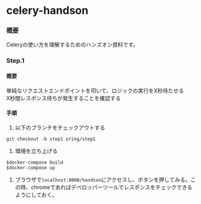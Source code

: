 # celery-handson
### 概要
 Celeryの使い方を理解するためのハンズオン資料です。
  
### Step.1
#### 概要
単純なリクエストエンドポイントを叩いて、ロジックの実行をX秒待たせる<br>
X秒間レスポンス待ちが発生することを確認する<br>

#### 手順
1. 以下のブランチをチェックアウトする
```shell
git checkout -b step1 oring/step1
```
1. 環境を立ち上げる
```
$docker-compose build
$docker-compose up
```
1. ブラウザで`localhost:8000/handson`にアクセスし、ボタンを押してみる。この時、chromeであればデベロッパーツールでレスポンスをチェックできるようにしておく。

